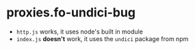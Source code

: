 # proxies.fo-undici-bug
- `http.js` works, it uses node's built in module
- `index.js` **doesn't** work, it uses the `undici` package from npm